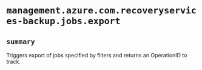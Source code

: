 # `management.azure.com.recoveryservices-backup.jobs.export`

## `summary`
Triggers export of jobs specified by filters and returns an OperationID to track.


